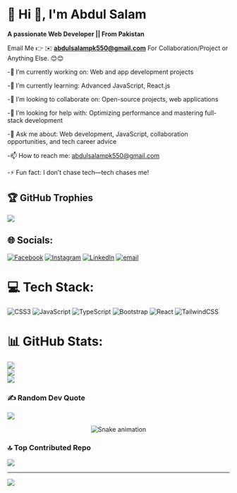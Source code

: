 # 💫 Hi 👋, I'm Abdul Salam
**A passionate Web Developer || From Pakistan**

Email Me 👉 ✉️ **abdulsalampk550@gmail.com** For Collaboration/Project or Anything Else. 😊😊

-🔭 I’m currently working on: Web and app development projects

-🌱 I’m currently learning: Advanced JavaScript, React.js

-👯 I’m looking to collaborate on: Open-source projects, web applications

-🤔 I’m looking for help with: Optimizing performance and mastering full-stack development

-💬 Ask me about: Web development, JavaScript, collaboration opportunities, and tech career advice

-📫 How to reach me: abdulsalampk550@gmail.com

-⚡ Fun fact: I don’t chase tech—tech chases me! 
  
## 🏆 GitHub Trophies
![](https://github-profile-trophy.vercel.app/?username=abdulpk550&theme=radical&no-frame=false&no-bg=true&margin-w=4)

## 🌐 Socials:
[![Facebook](https://img.shields.io/badge/Facebook-%231877F2.svg?logo=Facebook&logoColor=white)](https://facebook.com/https://www.facebook.com/profile.php?id=100055353286932) [![Instagram](https://img.shields.io/badge/Instagram-%23E4405F.svg?logo=Instagram&logoColor=white)](https://instagram.com/https://www.instagram.com/imsalam_9/) [![LinkedIn](https://img.shields.io/badge/LinkedIn-%230077B5.svg?logo=linkedin&logoColor=white)](https://linkedin.com/in/https://www.linkedin.com/in/abdulsalam50/) [![email](https://img.shields.io/badge/Email-D14836?logo=gmail&logoColor=white)](mailto:abdulsalampk550@gmail.com) 



# 💻 Tech Stack:
![CSS3](https://img.shields.io/badge/css3-%231572B6.svg?style=for-the-badge&logo=css3&logoColor=white) ![JavaScript](https://img.shields.io/badge/javascript-%23323330.svg?style=for-the-badge&logo=javascript&logoColor=%23F7DF1E) ![TypeScript](https://img.shields.io/badge/typescript-%23007ACC.svg?style=for-the-badge&logo=typescript&logoColor=white) ![Bootstrap](https://img.shields.io/badge/bootstrap-%238511FA.svg?style=for-the-badge&logo=bootstrap&logoColor=white) ![React](https://img.shields.io/badge/react-%2320232a.svg?style=for-the-badge&logo=react&logoColor=%2361DAFB) ![TailwindCSS](https://img.shields.io/badge/tailwindcss-%2338B2AC.svg?style=for-the-badge&logo=tailwind-css&logoColor=white)
# 📊 GitHub Stats:
![](https://github-readme-stats.vercel.app/api?username=abdulpk550&theme=dark&hide_border=false&include_all_commits=true&count_private=true)<br/>
![](https://nirzak-streak-stats.vercel.app/?user=abdulpk550&theme=dark&hide_border=false)<br/>
![](https://github-readme-stats.vercel.app/api/top-langs/?username=abdulpk550&theme=dark&hide_border=false&include_all_commits=true&count_private=true&layout=compact)



### ✍️ Random Dev Quote
![](https://quotes-github-readme.vercel.app/api?type=horizontal&theme=radical)

<!-- Snake Game Repo View -->

<div align="center">
  <img src="https://profile-readme-generator.com/assets/snake.svg" alt="Snake animation" />
</div>

### 🔝 Top Contributed Repo
![](https://github-contributor-stats.vercel.app/api?username=abdulpk550&limit=5&theme=dark&combine_all_yearly_contributions=true)

---
[![](https://visitcount.itsvg.in/api?id=abdulpk550&icon=0&color=0)](https://visitcount.itsvg.in)

<!-- Proudly created with GPRM ( https://gprm.itsvg.in ) -->
